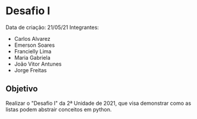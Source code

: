 # Desafio I
Data de criação: 21/05/21
Integrantes: 
- Carlos Alvarez
- Emerson Soares
- Francielly Lima
- Maria Gabriela
- João Vitor Antunes
- Jorge Freitas

## Objetivo
Realizar o "Desafio I" da 2ª Unidade de 2021, que visa demonstrar como as listas podem abstrair conceitos em python.
